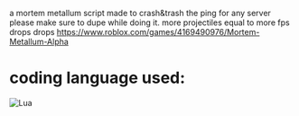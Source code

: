 a mortem metallum script made to crash&trash the ping for any server
please make sure to dupe while doing it. more projectiles equal to more fps drops drops
https://www.roblox.com/games/4169490976/Mortem-Metallum-Alpha

# coding language used:
![Lua](https://img.shields.io/badge/lua-%232C2D72.svg?style=for-the-badge&logo=lua&logoColor=white)
